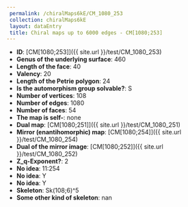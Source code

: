 ```yaml
--- 
 permalink: /chiralMaps6kE/CM_1080_253 
 collection: chiralMaps6kE
 layout: dataEntry
 title: Chiral maps up to 6000 edges - CM[1080;253]
---
```


- **ID**: [CM[1080;253]]({{ site.url }}/test/CM_1080_253)
- **Genus of the underlying surface**: 460
- **Length of the face**: 40
- **Valency**: 20
- **Length of the Petrie polygon**: 24
- **Is the automorphism group solvable?**: S
- **Number of vertices**: 108
- **Number of edges**: 1080
- **Number of faces**: 54
- **The map is self-**: none
- **Dual map**: [CM[1080;251]]({{ site.url }}/test/CM_1080_251)
- **Mirror (enantihomorphic) map**: [CM[1080;254]]({{ site.url }}/test/CM_1080_254)
- **Dual of the mirror image**: [CM[1080;252]]({{ site.url }}/test/CM_1080_252)
- **Z_q-Exponent?**: 2
- **No idea**:  11:254
- **No idea**: Y
- **No idea**: Y
- **Skeleton**: Sk(108;6)^5
- **Some other kind of skeleton**: nan
